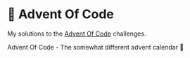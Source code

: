 # 🎄 Advent Of Code
My solutions to the [Advent Of Code](https://adventofcode.com) challenges.

Advent Of Code - The somewhat different advent calendar 
🎁